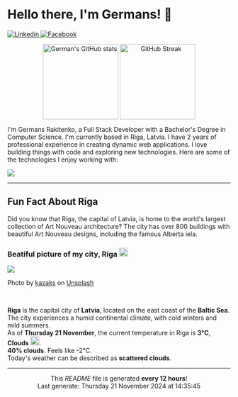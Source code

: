 <h1>Hello there, I'm Germans! 👋</h1>

<p align="left">
    <a href="https://www.linkedin.com/in/germans-rakitenko/">
        <img src="https://img.shields.io/badge/-Linkedin-000?&logo=Linkedin" alt="Linkedin"/>
    </a>
    <a href="https://www.facebook.com/germans.rakitenko">
        <img src="https://img.shields.io/badge/-Facebook-000?&logo=Facebook" alt="Facebook"/>
    </a>
</p>

<p align="middle" >
    <img align="top" alt="German's GitHub stats" src="https://github-readme-stats.vercel.app/api?username=rakitenkogermans&show_icons=true" height="170px" />
    <img align="top" alt="GitHub Streak" src="https://streak-stats.demolab.com?user=rakitenkogermans&date_format=M%20j%5B%2C%20Y%5D" height="170px" />
</p>

<p>
    I'm Germans Rakitenko, a Full Stack Developer with a Bachelor's Degree in Computer Science. I'm currently based in Riga, Latvia. I have 2 years of professional experience in creating dynamic web applications. I love building things with code and exploring new technologies. Here are some of the technologies I enjoy working with:
</p>


<p align="left">
    <a href="https://skillicons.dev">
        <img src="https://skillicons.dev/icons?i=js,ts,react,next,redux,scss,materialui,tailwind,nodejs,express,jest,mongodb,mysql,babel,webpack,linux,nginx,git,github" />
    </a>
</p>

------------

<h2>Fun Fact About Riga</h2>

<p>
    Did you know that Riga, the capital of Latvia, is home to the world's largest collection of Art Nouveau architecture? The city has over 800 buildings with beautiful Art Nouveau designs, including the famous Alberta iela.
</p>

<h3>Beatiful picture of my city, Riga <img src="https://cdn-icons-png.flaticon.com/512/317/317225.png" width="20px"></h3>

<img src="https://images.unsplash.com/photo-1659333302602-398b21f0ee8b?crop=entropy&cs=tinysrgb&fit=max&fm=jpg&ixid=M3w0MTI1MjZ8MHwxfHNlYXJjaHwxNXx8cmlnYXxlbnwwfHx8fDE3MzIxMDYxMTF8MA&ixlib=rb-4.0.3&q=80&w=400"/>

<p>Photo by <a href="https://unsplash.com/@kazaks">kazaks</a> on <a href="https://unsplash.com/">Unsplash</a></p>
<br/>

<p>
    <b>Riga</b> is the capital city of <b>Latvia</b>, located on the east coast of the <b>Baltic Sea</b>. The city experiences a humid continental climate, with cold winters and mild summers.
    <br/>
    As of <b>Thursday 21 November</b>, the current temperature in Riga is <b>3°C</b>, <b>Clouds</b> <img src="https://openweathermap.org/img/wn/03d@2x.png" height="20px">.
    <br/>
    <b>40% clouds</b>. Feels like -2°C.
    <br/>
    Today's weather can be described as <b>scattered clouds</b>.
</p>

------------
<p align="center">This <i>README</i> file is generated <b>every 12 hours</b>!<br/>Last generate: Thursday 21 November 2024 at 14:35:45<br /></p>
